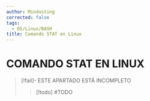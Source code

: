 ```yaml
---
author: Mindusting
corrected: false
tags:
  - OS/Linux/BASH
title: Comando STAT en Linux
---
```


# COMANDO STAT EN LINUX

> [!fail]- ESTE APARTADO ESTÁ INCOMPLETO
> > [!todo] #TODO
